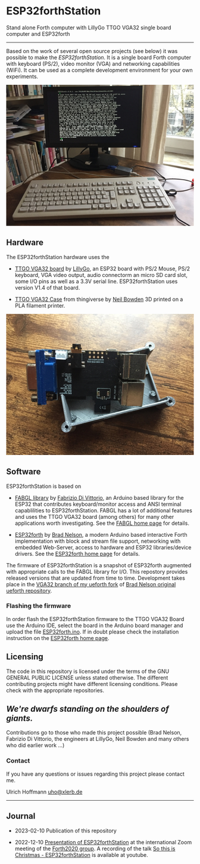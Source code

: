 # ESP32forthStation
Stand alone Forth computer with LillyGo TTGO VGA32 single board computer and ESP32forth

---

Based on the work of several open source projects (see below) it was possible to make the _ESP32forthStation_. It is a single board Forth computer with keyboard (PS/2), video monitor (VGA) and networking capabilities (WiFi). It can be used as a complete development environment for your own experiments.

![ESP32fortStation setup on a table including keyboard and monitor](img/ESP32forthStation.jpg "")

## Hardware

The ESP32forthStation hardware uses the

- [TTGO VGA32 board](http://www.lilygo.cn/prod_view.aspx?TypeId=50063&Id=1083) by [LillyGo](http://www.lilygo.cn), an ESP32 board with PS/2 Mouse, PS/2 keyboard, VGA video output, audio connectorm an micro SD card slot, some I/O pins as well as a 3.3V serial line. ESP32forthStation uses version V1.4 of that board.

- [TTGO VGA32 Case](https://www.thingiverse.com/thing:4675382) from thingiverse by [Neil Bowden](https://www.thingiverse.com/firepower9966/designs) 3D printed on a PLA filament printer.

![ESP32fortStation setup on a table including keyboard and monitor](img/LillyGo_TTGO_VGA32-board-and-case.jpg "")

## Software

ESP32forthStation is based on

- [FABGL library](http://www.fabglib.org/) by 
   [Fabrizio Di Vittorio](https://github.com/fdivitto), an Arduino based library for the ESP32 that contributes keyboard/monitor access and ANSI terminal capablilities to ESP32forthStation. FABGL has a lot of additional features and uses the TTGO VGA32 board (among others) for many other applications worth investigating. See the [FABGL home page](http://www.fabglib.org/) for details.

- [ESP32forth](https://esp32forth.appspot.com/ESP32forth.html) by 
   [Brad Nelson](https://github.com/flagxor), a modern Arduino based interactive Forth implementation with block and stream file support, networking with embedded Web-Server, access to hardware and ESP32 libraries/device drivers. See the 
   [ESP32forth home page](https://esp32forth.appspot.com/ESP32forth.html) for details.

The firmware of ESP32forthStation is a snapshot of ESP32forth augmented with appropriate calls to the FABGL library for I/O. This repostory provides released versions that are updated from time to time. Development takes place in the [VGA32 branch of my ueforth fork](https://github.com/uho/ueforth/tree/VGA32) of 
[Brad Nelson original ueforth repository](https://github.com/flagxor/ueforth).

### Flashing the firmware

In order flash the ESP32forthStation firmware to the TTGO VGA32 Board use the Arduino IDE, select the board in the Arduino board manager and upload the file [ESP32forth.ino](src/ESP32forth.ino). If in doubt please check the installation instruction on the [ESP32forth home page](https://esp32forth.appspot.com/ESP32forth.html)</a>.

## Licensing

The code in this repository is licensed under the terms of the GNU GENERAL PUBLIC LICENSE unless stated otherwise. The different contributing projects might have different licensing conditions. Please check with the appropriate repositories.

## _We're dwarfs standing on the shoulders of giants._

Contributions go to those who made this project possible (Brad Nelson, Fabrizio Di Vittorio, the engineers at LillyGo, Neil Bowden and many others who did earlier work ...)

### Contact

If you have any questions or issues regarding this project please contact me.

Ulrich Hoffmann uho@xlerb.de

---

## Journal

- 2023-02-10 Publication of this repository

- 2022-12-10 [Presentation of ESP32forthStation](doc/So_this_is_Christmas-ESP32forthStation.pdf) 
at the international Zoom meeting of the [Forth2020 group](https://www.forth2020.org/)</a>. A recording of the talk [So this is Christmas - ESP32forthStation](https://www.youtube.com/watch?v=glMhQdNSmCc) is available at youtube.


